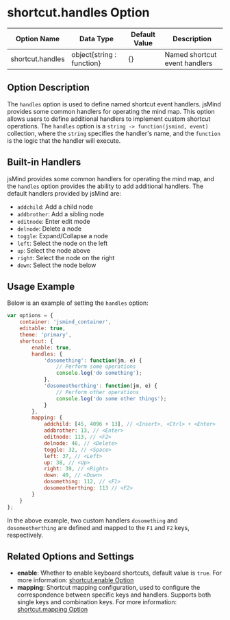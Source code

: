 # shortcut.handles Option

| Option Name | Data Type | Default Value | Description |
| --- | --- | --- | --- |
| shortcut.handles | object{string : function} | {} | Named shortcut event handlers |

## Option Description

The `handles` option is used to define named shortcut event handlers. jsMind provides some common handlers for operating the mind map. This option allows users to define additional handlers to implement custom shortcut operations. The `handles` option is a `string -> function(jsmind, event)` collection, where the `string` specifies the handler's name, and the `function` is the logic that the handler will execute.

## Built-in Handlers

jsMind provides some common handlers for operating the mind map, and the `handles` option provides the ability to add additional handlers. The default handlers provided by jsMind are:

- `addchild`: Add a child node
- `addbrother`: Add a sibling node
- `editnode`: Enter edit mode
- `delnode`: Delete a node
- `toggle`: Expand/Collapse a node
- `left`: Select the node on the left
- `up`: Select the node above
- `right`: Select the node on the right
- `down`: Select the node below

## Usage Example

Below is an example of setting the `handles` option:

```javascript
var options = {
    container: 'jsmind_container',
    editable: true,
    theme: 'primary',
    shortcut: {
        enable: true,
        handles: {
            'dosomething': function(jm, e) {
                // Perform some operations
                console.log('do something');
            },
            'dosomeotherthing': function(jm, e) {
                // Perform other operations
                console.log('do some other things');
            }
        },
        mapping: {
            addchild: [45, 4096 + 13], // <Insert>, <Ctrl> + <Enter>
            addbrother: 13, // <Enter>
            editnode: 113, // <F2>
            delnode: 46, // <Delete>
            toggle: 32, // <Space>
            left: 37, // <Left>
            up: 38, // <Up>
            right: 39, // <Right>
            down: 40, // <Down>
            dosomething: 112, // <F1>
            dosomeotherthing: 113 // <F2>
        }
    }
};
```

In the above example, two custom handlers `dosomething` and `dosomeotherthing` are defined and mapped to the `F1` and `F2` keys, respectively.

## Related Options and Settings

- **enable**: Whether to enable keyboard shortcuts, default value is `true`. For more information: [shortcut.enable Option](option.shortcut.enable.md)
- **mapping**: Shortcut mapping configuration, used to configure the correspondence between specific keys and handlers. Supports both single keys and combination keys. For more information: [shortcut.mapping Option](option.shortcut.mapping.md)

